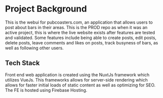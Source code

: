 # Project Background
This is the webui for pubcoasters.com, an application that allows users to post about bars in their areas.
This is the PROD repo as when it was an active project, this is where the live website exists after features are tested and validated.
Some features include being able to create posts, edit posts, delete posts, leave comments and likes on posts, track busyness of bars, as well as following other users.

## Tech Stack
Front end web application is created using the NuxtJs framework which utilizes VueJs. This frameworks allows for server-side rendering which allows for faster initial loads of static content as well as optimizing for SEO. The FE is hosted using Firebase Hosting.



